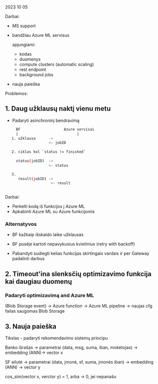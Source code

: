 
2023 10 05

Darbai:
 - MS support
 - bandžiau Azure ML servisus

   apjungiami:
      - kodas
      - duomenys
      - compute clusters (automatic scaling)
      - rest endpoint
      - background jobs
 - nauja paieška      

Problemos:

## 1. Daug užklausų naktį vienu metu
- Padaryti asinchroninį bendravimą

```bash
     BF                    Azure servisai
     |                           | 
   1. užklausa      -> 
                    <- jobID
   
   2. ciklas kol `status != finished` 
     
     status(jobID)  ->
                    <- status

   3. 
      result(jobID) ->
                     <- result
   
```
Darbai:
   - Perkelti kodą iš funkcijos į Azure ML
   - Apkabinti Azure ML su Azure funkcijomis


### Alternatyvos 

- BF kažkaip išskaido laike užklausas

- BF pusėje kartoti nepavykusius kvietinius (retry with backoff)

- Pabandyti sudiegti kelias funkcijas skirtingais vardais ir per Gateway padalinti darbus



## 2. Timeout'ina slenksčių optimizavimo funkcija kai daugiau duomenų
### Padaryti optimizavimą and Azure ML

(Blob Storage event) -> Azure function -> Azure ML pipeline -> naujas cfg failas saugomas Blob Storage




## 3. Nauja paieška

Tikslas - padaryti rekomendavimo sistemų principu

Banko išrašas -> parametrai (data, msg, suma, iban, mokėtojas) -> embedding (ANN)-> vector x

SF eilutė -> parametrai (data, įmonė, sf, suma, įmonės iban) -> embedding (ANN) -> vector y

cos_sim(vector x, verctor y) = 1, arba -> 0, jei nepanašu









   
